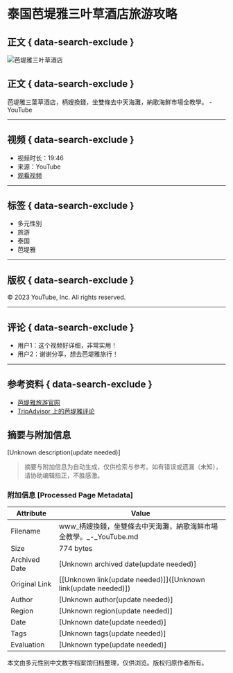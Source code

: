 # 泰国芭堤雅三叶草酒店旅游攻略

## 正文 { data-search-exclude }


![芭堤雅三叶草酒店](链接地址)  <!-- 假设这里有个图片链接 -->

## 正文 { data-search-exclude }
芭堤雅三葉草酒店，柄嫂換錢，坐雙條去中天海灘，納歌海鮮市場全教學。 - YouTube  

---

## 视频 { data-search-exclude }
- 视频时长：19:46  
- 来源：YouTube  
- [观看视频](链接地址)

---

## 标签 { data-search-exclude }
- 多元性别
- 旅游
- 泰国
- 芭堤雅

---

## 版权 { data-search-exclude }
© 2023 YouTube, Inc. All rights reserved.  

---

## 评论 { data-search-exclude }
- 用户1：这个视频好详细，非常实用！
- 用户2：谢谢分享，想去芭堤雅旅行！

---

## 参考资料 { data-search-exclude }
- [芭堤雅旅游官网](链接地址)  
- [TripAdvisor 上的芭堤雅评论](链接地址)
<!-- tcd_original_link https://www.youtube.com/watch?v=nywpCpkckAY -->


## 摘要与附加信息

<!-- tcd_abstract -->
[Unknown description(update needed)]
<!-- tcd_abstract_end -->

> 摘要与附加信息为自动生成，仅供检索与参考。如有错误或遗漏（未知），请协助编辑指正，不胜感激。

### 附加信息 [Processed Page Metadata]

| Attribute       | Value                                  |
|-----------------|----------------------------------------|
| Filename        | www_柄嫂換錢，坐雙條去中天海灘，納歌海鮮市場全教學。_-_YouTube.md                             |
| Size            | 774 bytes                           |
| Archived Date   | [Unknown archived date(update needed)]                             |
| Original Link   | [[Unknown link(update needed)]]([Unknown link(update needed)])                       |
| Author          | [Unknown author(update needed)]                               |
| Region          | [Unknown region(update needed)]                               |
| Date            | [Unknown date(update needed)]                                 |
| Tags            | [Unknown tags(update needed)]                                 |
| Evaluation            | [Unknown type(update needed)]                                 |
<!-- tcd_table_end -->

本文由多元性别中文数字档案馆归档整理，仅供浏览。版权归原作者所有。
